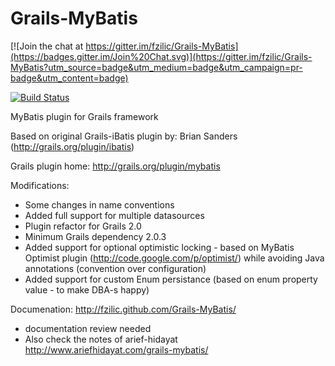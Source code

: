 Grails-MyBatis
==============

[![Join the chat at https://gitter.im/fzilic/Grails-MyBatis](https://badges.gitter.im/Join%20Chat.svg)](https://gitter.im/fzilic/Grails-MyBatis?utm_source=badge&utm_medium=badge&utm_campaign=pr-badge&utm_content=badge)

[![Build Status](https://travis-ci.org/fzilic/Grails-MyBatis.svg?branch=master)](https://travis-ci.org/fzilic/Grails-MyBatis)

MyBatis plugin for Grails framework

Based on original Grails-iBatis plugin by: Brian Sanders (http://grails.org/plugin/ibatis)

Grails plugin home: http://grails.org/plugin/mybatis

Modifications:
 - Some changes in name conventions
 - Added full support for multiple datasources
 - Plugin refactor for Grails 2.0
 - Minimum Grails dependency 2.0.3
 - Added support for optional optimistic locking - based on MyBatis Optimist plugin (http://code.google.com/p/optimist/) while avoiding Java annotations (convention over configuration)
 - Added support for custom Enum persistance (based on enum property value - to make DBA-s happy)

Documenation: http://fzilic.github.com/Grails-MyBatis/
- documentation review needed
- Also check the notes of arief-hidayat http://www.ariefhidayat.com/grails-mybatis/
